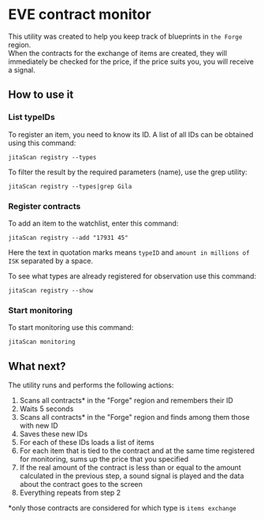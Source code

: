 # EVE contract monitor

This utility was created to help you keep track of blueprints in `the Forge` region.  
When the contracts for the exchange of items are created, they will immediately be checked for the price, if the price suits you, you will receive a signal.  

## How to use it

### List typeIDs

To register an item, you need to know its ID. A list of all IDs can be obtained using this command:  
```shell script
jitaScan registry --types
```

To filter the result by the required parameters (name), use the grep utility:  
```shell script
jitaScan registry --types|grep Gila
```

### Register contracts

To add an item to the watchlist, enter this command:  
```shell script
jitaScan registry --add "17931 45"
```
Here the text in quotation marks means `typeID` and `amount in millions of ISK` separated by a space.  

To see what types are already registered for observation use this command:  
```shell script
jitaScan registry --show
```

### Start monitoring

To start monitoring use this command:  
```shell script
jitaScan monitoring
```

## What next?

The utility runs and performs the following actions:  

  1. Scans all contracts* in the "Forge" region and remembers their ID
  2. Waits 5 seconds
  3. Scans all contracts* in the "Forge" region and finds among them those with new ID
  4. Saves these new IDs
  5. For each of these IDs loads a list of items
  6. For each item that is tied to the contract and at the same time registered for monitoring, sums up the price that you specified
  7. If the real amount of the contract is less than or equal to the amount calculated in the previous step, a sound signal is played and the data about the contract goes to the screen
  8. Everything repeats from step 2
  
*only those contracts are considered for which type is `items exchange`
